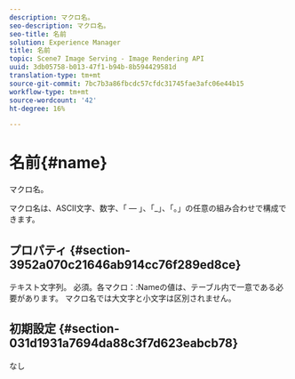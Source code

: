 ```yaml
---
description: マクロ名。
seo-description: マクロ名。
seo-title: 名前
solution: Experience Manager
title: 名前
topic: Scene7 Image Serving - Image Rendering API
uuid: 3db05758-b013-47f1-b94b-8b594429581d
translation-type: tm+mt
source-git-commit: 7bc7b3a86fbcdc57cfdc31745fae3afc06e44b15
workflow-type: tm+mt
source-wordcount: '42'
ht-degree: 16%

---
```



# 名前{#name}

マクロ名。

マクロ名は、ASCII文字、数字、「 — 」、「_」、「。」の任意の組み合わせで構成できます。

## プロパティ {#section-3952a070c21646ab914cc76f289ed8ce}

テキスト文字列。 必須。各マクロ：:Nameの値は、テーブル内で一意である必要があります。 マクロ名では大文字と小文字は区別されません。

## 初期設定 {#section-031d1931a7694da88c3f7d623eabcb78}

なし

